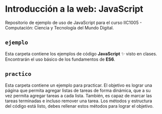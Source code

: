 # Introducción a la web: JavaScript
Repositorio de ejemplo de uso de JavaScript para el curso IIC1005 - Computación: Ciencia y Tecnología del Mundo Digital.

## `ejemplo`
Esta carpeta contiene los ejemplos de código **JavaScript** ✨ visto en clases. Encontrarán el uso básico de los fundamentos de **ES6**. 

## `practico`
Esta carpeta contiene un ejemplo para practicar. El objetivo es lograr una página que permita agregar listas de tareas de forma dinámica, que a su vez permita agregar tareas a cada lista. También, es capaz de marcar las tareas terminadas e incluso remover una tarea. Los métodos y estructura del código está listo, debes rellenar estos métodos para lograr el objetivo.